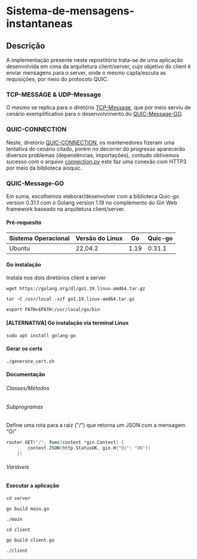 # Sistema-de-mensagens-instantaneas
## Descrição
A implementação presente neste repostitório trata-se de uma aplicação desenvolvida em cima da arquitetura client/server, cujo objetivo do client é enviar mensagens para o server, onde o mesmo capta/escuta as requisições, por meio do protocolo QUIC.

### TCP-MESSAGE & UDP-Message
O mesmo se replica para o diretório [TCP-Message](https://github.com/Daniel-Oliveira-de-Freitas/Sistema-de-mensagens-instantaneas/tree/main/TCP-Message), que por meio serviu de cenário exemplificativo para o desenvolvimento do [QUIC-Message-GO](https://github.com/Daniel-Oliveira-de-Freitas/Sistema-de-mensagens-instantaneas/tree/main/QUIC-Message-GO).

### QUIC-CONNECTION
Neste, diretório [QUIC-CONNECTION](https://github.com/Daniel-Oliveira-de-Freitas/Sistema-de-mensagens-instantaneas/tree/main/QUIC-CONNECTION), os mantenedores fizeram uma tentativa do cenário citado, porém no decorrer do progresso aparecerão diversos problemas (dependências, importações), contudo obtivemos sucesso com o arquivo [connection.py](https://github.com/Daniel-Oliveira-de-Freitas/Sistema-de-mensagens-instantaneas/blob/main/QUIC-CONNECTION/connection.py) este faz uma conexão com HTTP3 por meio da biblioteca aioquic.

### QUIC-Message-GO
Em suma, escolhemos eleborar/desenvolver com a biblioteca Quic-go version 0.31.1 com o Golang version 1.19 no complemento do Gin Web framework baseado na arquitetura client/server.

#### Pré-requesito
| Sistema Operacional | Versão do Linux | Go   | Quic-go   |
|---------------------|-----------------|------|-----------|
| Ubuntu              | 22.04.2         | 1.19 | 0.31.1    |

#### Go instalação
Instala nos dois diretórios client e server
```
wget https://golang.org/dl/go1.19.linux-amd64.tar.gz
```
```
tar -C /usr/local -xzf go1.19.linux-amd64.tar.gz
```
```
export PATH=$PATH:/usr/local/go/bin
```

#### [ALTERNATIVA] Go instalação via terminal Linux
```
sudo apt install golang-go
```

#### Gerar os certs
```
./generate_cert.sh
```
#### Documentação

###### Classes/Métodos
###### Subprogramas

Define uma rota para a raiz ("/") que retorna um JSON com a mensagem "Oi"
```go
router.GET("/", func(context *gin.Context) {
		context.JSON(http.StatusOK, gin.H{"Oi": "OK"})
	})
```
###### Variáveis

#### Executar a aplicação
```
cd server
```
```
go build main.go
```
```
./main
```

```
cd client
```
```
go build client.go
```
```
./client
```
